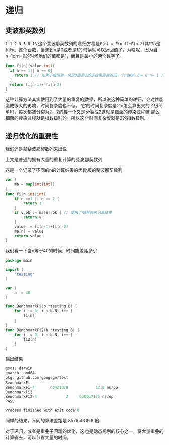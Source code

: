 # 递归

## 斐波那契数列
`1 1 2 3 5 8 13` 这个斐波那契数列的递归方程是`F(n) = F(n-1)+F(n-2)`其中n是角标。这个函数，当遇到n是0或者是1的时候就可以返回值了，为啥呢，因为当n=1orn=0的时候他们的值都是1，而且是最小的两个数字了。
```go
func fi(n)(value int){
  if n == 1|| n == 0{
    return 1 // 如果不按照第一位是0而是1的话这里直接返回一个n就OK（n= 0 n= 1 ）
  }
  return fi(n-1)+ fi(n-2)
}
```
这种计算方法其实使用到了大量的重复的数据，所以说这种简单的递归，会对性能造成很大的影响，时间复杂度也不低，
它的时间复杂度是`2^n`怎么算出来的？很简单吗，每次都被分裂为2，2的每一个又是分裂成2这就是细菌的传染过程嘛
那么细菌的传染过程就是指数级别的，所以这个时间复杂度就是2的指数级别。

## 递归优化的重要性

我们还是拿斐波那契数列来出说

上文是普通的拥有大量的重复计算的斐波那契数列

这是一个记录了不同的n的计算结果的优化版的斐波那契数列
```go
var (
	ma = map[int]int{}
)
func fi(n int)int{
	if n ==1 || n == 2 {
		return 1
	}
	if v,ok := ma[n];ok { // 使用了哈希表来记录结果
		return v
	}
	value := fi(n-1)+fi(n-2)
	ma[n] = value
	return value
}

```

我们看一下当n等于40的时候，时间能差距多少

```go
package main

import (
	"testing"
)

var (
	n  = 40
)

func BenchmarkFi(b *testing.B) {
	for i := 0; i < b.N; i++ {
		fi(n)
	}
}
func BenchmarkFi2(b *testing.B) {
	for i := 0; i < b.N; i++ {
		fi2(n)
	}
}
```

输出结果

```go
goos: darwin
goarch: amd64
pkg: github.com/googege/test
BenchmarkFi
BenchmarkFi-4    	63431078	        17.8 ns/op
BenchmarkFi2
BenchmarkFi2-4   	       2	 636617175 ns/op
PASS

Process finished with exit code 0
```

同样的结果，不同的算法差距是 35765009.8 倍

对于递归，或者是重叠子问题的优化，这也是动态规划的核心之一，将大量重叠的计算省去，可以节省大量的时间。
